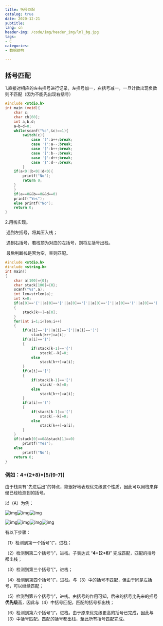 ```yaml
---
title: 括号匹配
catalog: true
date: 2020-12-21
subtitle: 
lang: cn
header-img: /code/img/header_img/lml_bg.jpg
tags:
- C
categories:
- 数据结构

---
```


## 括号匹配

1.直接对相应的左右括号进行记录，左括号加一，右括号减一，一旦计数出现负数则不匹配（因为不能先出现右括号）

```C
#include <stdio.h>
int main (void){
    char c;
    char ch[60];
    int a,b,d;
    a=b=d=0;
    while(scanf("%c",&c)==1){
        switch(c){
            case '(':a++;break;
            case ')':a--;break;
            case '[':b++;break;
            case ']':b--;break;
            case '{':d++;break;
            case '}':d--;break;
        }
    if(a<0||b<0||d<0){
        printf("No");
        return 0;
    }
    }
    if(a==0&&b==0&&d==0)
    printf("Yes");
    else printf("No");
    return 0;
}
```

2.用栈实现。

​	遇到左括号，将其压入栈；

​	遇到右括号，若栈顶为对应的左括号，则将左括号出栈。

​	最后判断栈是否为空，空则匹配。

```C
#include <stdio.h>
#include <string.h>
int main()
{
    char a[100]={0};
    char stack[100]={0};
    scanf("%s",a);
    int len=strlen(a);
    int k=0;
    if(a[0]=='{'||a[0]=='}'||a[0]=='['||a[0]==']'||a[0]=='('||a[0]==')')
    {
        stack[k++]=a[0];
    }
    for(int i=1;i<len;i++)
    {
        if(a[i]=='{'||a[i]=='['||a[i]=='(')
            stack[k++]=a[i];
        if(a[i]=='}')
        {
            if(stack[k-1]=='{')
                stack[--k]=0;
            else
                stack[k++]=a[i];
        }
        if(a[i]==']')
        {
            if(stack[k-1]=='[')
                stack[--k]=0;
            else
                stack[k++]=a[i];
        }
        if(a[i]==')')
        {
            if(stack[k-1]=='(')
                stack[--k]=0;
            else
                stack[k++]=a[i];
        }
    }
    if(stack[0]==0&&stack[1]==0)
        printf("Yes");
    else
        printf("No");
    return 0;
}
```

 ### 例如：4+(2+8)*[5/(9-7)]​

由于栈具有“先进后出”的特点，能很好地表现优先级这个性质，因此可以用栈来存储已经检测到的括号。

以（A）为例：

![img](1.png)![img](2.png)![img](3.png)

![img](4.jpg)![img](5.png)![img](6.png)![img](1.png)

有以下步骤：

（1）检测到第一个括号“(”，进栈；

（2）检测到第二个括号“)”，进栈。子表达式 “**4+(2+8)**” 完成匹配，匹配的括号都出栈；

（3）检测到第三个括号“[”，进栈；

（4）检测到第四个括号“(”，进栈。与（3）中的括号不匹配，但由于同是左括号，可以继续匹配；

（5）检测到第五个括号“)”，进栈。由括号的作用可知，后来的括号比先来的括号**优先级**高，因此与（4）中括号匹配，匹配的括号都出栈；

（6）检测到第六个括号“]”，进栈。由于原来优先级更高的括号已完成，因此与（3）中括号匹配。匹配的括号都出栈，至此所有括号匹配完成。

